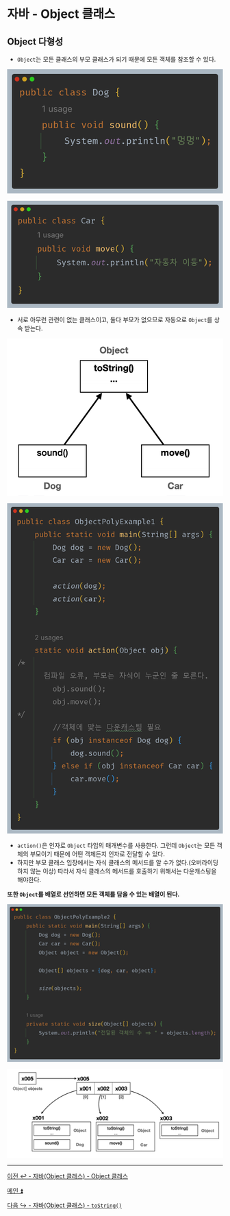 # 자바 - Object 클래스

## Object 다형성

- `Object`는 모든 클래스의 부모 클래스가 되기 때문에 모든 객체를 참조할 수 있다.

![img_5.png](image/img_5.png)

![img_6.png](image/img_6.png)

- 서로 아무런 관련이 없는 클래스이고, 둘다 부모가 없으므로 자동으로 `Object`를 상속 받는다.

![img_7.png](image/img_7.png)

![img_8.png](image/img_8.png)

- `action()`은 인자로 `Object` 타입의 매개변수를 사용한다. 그런데 `Object`는 모든 객체의 부모이기 때문에 어떤 객체든지 인자로 전달할 수 있다.
- 하지만 부모 클래스 입장에서는 자식 클래스의 메서드를 알 수가 없다.(오버라이딩 하지 않는 이상) 따라서 자식 클래스의 메서드를 호출하기 위해서는 다운캐스팅을 해야한다.

**또한 `Object`를 배열로 선언하면 모든 객체를 담을 수 있는 배열이 된다.**

![img_9.png](image/img_9.png)

![img_10.png](image/img_10.png)

---

[이전 ↩️ - 자바(Object 클래스) - Object 클래스](https://github.com/genesis12345678/TIL/blob/main/Java/mid_1/object/Object.md)

[메인 ⏫](https://github.com/genesis12345678/TIL/blob/main/Java/mid_1/Main.md)

[다음 ↪️ - 자바(Object 클래스) - `toString()`](https://github.com/genesis12345678/TIL/blob/main/Java/mid_1/object/ToString.md)